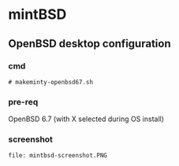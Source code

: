 # mintBSD
## OpenBSD desktop configuration
### cmd
```
# makeminty-openbsd67.sh
```
### pre-req
OpenBSD 6.7 
(with X selected during OS install)

### screenshot
```
file: mintbsd-screenshot.PNG 
```
